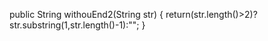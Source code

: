 public String withouEnd2(String str) {
  return(str.length()>2)?str.substring(1,str.length()-1):"";
}
